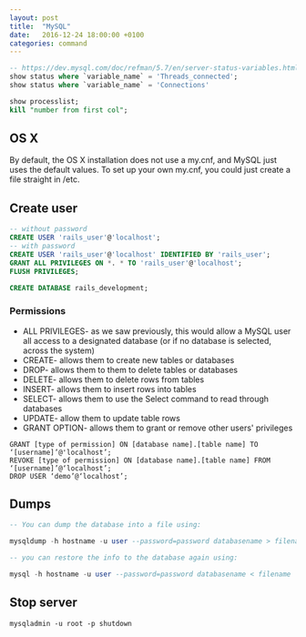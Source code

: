 ```yaml
---
layout: post
title:  "MySQL"
date:   2016-12-24 18:00:00 +0100
categories: command
---
```


```sql
-- https://dev.mysql.com/doc/refman/5.7/en/server-status-variables.html
show status where `variable_name` = 'Threads_connected';
show status where `variable_name` = 'Connections'

show processlist;
kill "number from first col";
```

## OS X

By default, the OS X installation does not use a my.cnf, and MySQL just uses the default values. To set up your own my.cnf, you could just create a file straight in /etc.

## Create user

```sql
-- without password
CREATE USER 'rails_user'@'localhost';
-- with password
CREATE USER 'rails_user'@'localhost' IDENTIFIED BY 'rails_user';
GRANT ALL PRIVILEGES ON *. * TO 'rails_user'@'localhost';
FLUSH PRIVILEGES;

CREATE DATABASE rails_development;
```

### Permissions

- ALL PRIVILEGES- as we saw previously, this would allow a MySQL user all access to a designated database (or if no database is selected, across the system)
- CREATE- allows them to create new tables or databases
- DROP- allows them to them to delete tables or databases
- DELETE- allows them to delete rows from tables
- INSERT- allows them to insert rows into tables
- SELECT- allows them to use the Select command to read through databases
- UPDATE- allow them to update table rows
- GRANT OPTION- allows them to grant or remove other users' privileges

```
GRANT [type of permission] ON [database name].[table name] TO ‘[username]’@'localhost’;
REVOKE [type of permission] ON [database name].[table name] FROM ‘[username]’@‘localhost’;
DROP USER ‘demo’@‘localhost’;
```

## Dumps

```sql
-- You can dump the database into a file using:

mysqldump -h hostname -u user --password=password databasename > filename

-- you can restore the info to the database again using:

mysql -h hostname -u user --password=password databasename < filename
```

## Stop server

```
mysqladmin -u root -p shutdown
```
